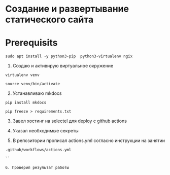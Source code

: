 # Создание и развертывание статического сайта

# Prerequisits

```
sudo apt install -y python3-pip  python3-virtualenv ngix

```

1. Создаю и активирую виртуальное окружение

```
virtualenv venv

source venv/bin/activate

```
2. Устанавливаю mkdocs

```
pip install mkdocs

pip freeze > requirements.txt

```
3. Завел хостинг на selectel для deploy с github actions

4. Указал необходимые секреты

5. В репозитории прописал actions.yml согласно инструкции на занятии

```
.github/workflows/actions.yml

``

6. Проверил результат работы
